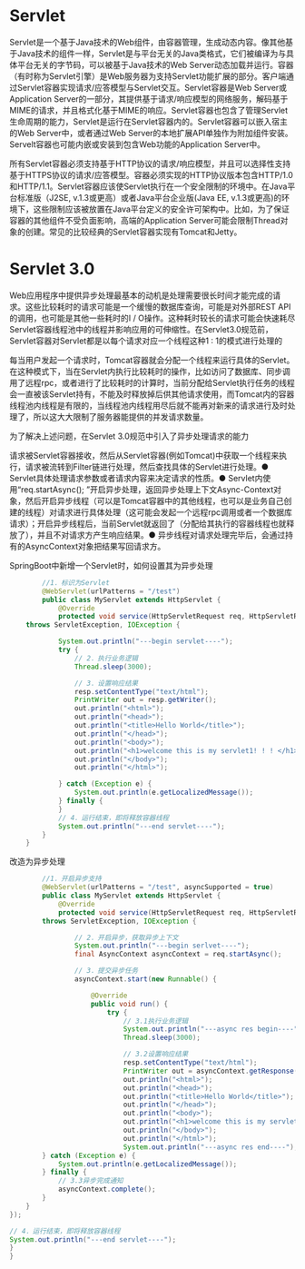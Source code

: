 # Servlet

Servlet是一个基于Java技术的Web组件，由容器管理，生成动态内容。像其他基于Java技术的组件一样，Servlet是与平台无关的Java类格式，它们被编译为与具体平台无关的字节码，可以被基于Java技术的Web Server动态加载并运行。容器（有时称为Servlet引擎）是Web服务器为支持Servlet功能扩展的部分。客户端通过Servlet容器实现请求/应答模型与Servlet交互。Servlet容器是Web Server或Application Server的一部分，其提供基于请求/响应模型的网络服务，解码基于MIME的请求，并且格式化基于MIME的响应。Servlet容器也包含了管理Servlet生命周期的能力，Servlet是运行在Servlet容器内的。Servlet容器可以嵌入宿主的Web Server中，或者通过Web Server的本地扩展API单独作为附加组件安装。Servelt容器也可能内嵌或安装到包含Web功能的Application Server中。



所有Servlet容器必须支持基于HTTP协议的请求/响应模型，并且可以选择性支持基于HTTPS协议的请求/应答模型。容器必须实现的HTTP协议版本包含HTTP/1.0和HTTP/1.1。Servlet容器应该使Servlet执行在一个安全限制的环境中。在Java平台标准版（J2SE, v.1.3或更高）或者Java平台企业版(Java EE, v.1.3或更高)的环境下，这些限制应该被放置在Java平台定义的安全许可架构中。比如，为了保证容器的其他组件不受负面影响，高端的Application Server可能会限制Thread对象的创建。常见的比较经典的Servlet容器实现有Tomcat和Jetty。



# Servlet 3.0

Web应用程序中提供异步处理最基本的动机是处理需要很长时间才能完成的请求。这些比较耗时的请求可能是一个缓慢的数据库查询，可能是对外部REST API的调用，也可能是其他一些耗时的I / O操作。这种耗时较长的请求可能会快速耗尽Servlet容器线程池中的线程并影响应用的可伸缩性。在Servlet3.0规范前，Servlet容器对Servlet都是以每个请求对应一个线程这种1 : 1的模式进行处理的



每当用户发起一个请求时，Tomcat容器就会分配一个线程来运行具体的Servlet。在这种模式下，当在Servlet内执行比较耗时的操作，比如访问了数据库、同步调用了远程rpc，或者进行了比较耗时的计算时，当前分配给Servlet执行任务的线程会一直被该Servlet持有，不能及时释放掉后供其他请求使用，而Tomcat内的容器线程池内线程是有限的，当线程池内线程用尽后就不能再对新来的请求进行及时处理了，所以这大大限制了服务器能提供的并发请求数量。



为了解决上述问题，在Servlet 3.0规范中引入了异步处理请求的能力



 请求被Servlet容器接收，然后从Servlet容器(例如Tomcat)中获取一个线程来执行，请求被流转到Filter链进行处理，然后查找具体的Servlet进行处理。● Servlet具体处理请求参数或者请求内容来决定请求的性质。● Servlet内使用“req.startAsync(); ”开启异步处理，返回异步处理上下文Async-Context对象，然后开启异步线程（可以是Tomcat容器中的其他线程，也可以是业务自己创建的线程）对请求进行具体处理（这可能会发起一个远程rpc调用或者一个数据库请求）；开启异步线程后，当前Servlet就返回了（分配给其执行的容器线程也就释放了），并且不对请求方产生响应结果。● 异步线程对请求处理完毕后，会通过持有的AsyncContext对象把结果写回请求方。



SpringBoot中新增一个Servlet时，如何设置其为异步处理



```java
        //1．标识为Servlet
        @WebServlet(urlPatterns = "/test")
        public class MyServlet extends HttpServlet {
            @Override
            protected void service(HttpServletRequest req, HttpServletResponse resp)
    throws ServletException, IOException {

            System.out.println("---begin servlet----");
            try {
                // 2．执行业务逻辑
                Thread.sleep(3000);

                // 3．设置响应结果
                resp.setContentType("text/html");
                PrintWriter out = resp.getWriter();
                out.println("<html>");
                out.println("<head>");
                out.println("<title>Hello World</title>");
                out.println("</head>");
                out.println("<body>");
                out.println("<h1>welcome this is my servlet1! ! ! </h1>");
                out.println("</body>");
                out.println("</html>");

            } catch (Exception e) {
                System.out.println(e.getLocalizedMessage());
            } finally {
            }
            // 4．运行结束，即将释放容器线程
            System.out.println("---end servlet----");
        }
    }
```

改造为异步处理

```java
        //1．开启异步支持
        @WebServlet(urlPatterns = "/test", asyncSupported = true)
        public class MyServlet extends HttpServlet {
            @Override
            protected void service(HttpServletRequest req, HttpServletResponse resp)
        throws ServletException, IOException {

                // 2．开启异步，获取异步上下文
                System.out.println("---begin serlvet----");
                final AsyncContext asyncContext = req.startAsync();

                // 3．提交异步任务
                asyncContext.start(new Runnable() {

                    @Override
                    public void run() {
                        try {
                            // 3.1执行业务逻辑
                            System.out.println("---async res begin----");
                            Thread.sleep(3000);

                            // 3.2设置响应结果
                            resp.setContentType("text/html");
                            PrintWriter out = asyncContext.getResponse().getWriter();
                            out.println("<html>");
                            out.println("<head>");
                            out.println("<title>Hello World</title>");
                            out.println("</head>");
                            out.println("<body>");
                            out.println("<h1>welcome this is my servlet1! ! ! </h1>");
                            out.println("</body>");
                            out.println("</html>");
                            System.out.println("---async res end----");
        } catch (Exception e) {
            System.out.println(e.getLocalizedMessage());
        } finally {
            // 3.3异步完成通知
            asyncContext.complete();
        }
    }
});

// 4．运行结束，即将释放容器线程
System.out.println("---end servlet----");
}
}
```



